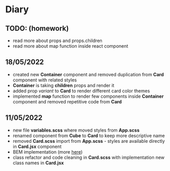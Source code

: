# Diary

## TODO: (homework)

- read more about props and props.children
- read more about map function inside react component

## 18/05/2022

- created new **Container** component and removed duplication from **Card** component with related styles
- **Container** is taking **children** props and render it
- added prop _variant_ to **Card** to render different card color themes
- implemented **map** function to render few components inside **Container** component and removed repetitive code from **Card**

## 11/05/2022

- new file **variables.scss** where moved styles from **App.scss**
- renamed component from **Cube** to **Card** to keep more descriptive name
- removed **Card.scss** import from **App.scss** - styles are available directly in **Card.jsx** component
- BEM implementation (more [here](http://getbem.com/naming/))
- class refactor and code cleaning in **Card.scss** with implementation new class names in **Card.jsx**

